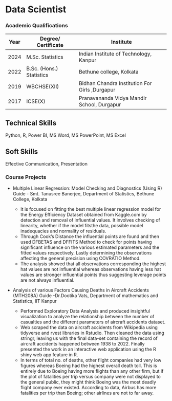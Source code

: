 # Data Scientist

### Academic Qualifications

|  Year   |        Degree/ Certificate         |                    Institute                            | 
| ------- | ---------------------------------- | ------------------------------------------------------- |
|  2024   |          M.Sc. Statistics          |      Indian Institute of Technology, Kanpur             |
|  2022   |      B.Sc. (Hons.) Statistics      |             Bethune college, Kolkata                    |
|  2019   |           WBCHSE(XII)              |    Bidhan Chandra Institution For Girls ,Durgapur       |
|  2017   |             ICSE(X)                |     Pranavananda Vidya Mandir School, Durgapur          |


## Technical Skills
Python, R, Power BI, MS Word, MS PowerPoint, MS Excel

## Soft Skills
Effective Communication, Presentation

### Course Projects
* Multiple Linear Regression: Model Checking and Diagnostics (Using R)
  Guide - Smt. Tanusree Banerjee, Department of Statistics, Bethune College, Kolkata
   - It is focused on fitting the best multiple linear regression model for the Energy Efficiency Dataset obtained from Kaggle.com by detection and removal of influential values. It involves checking of linearity, whether if the model fitsthe data, possible model inadequacies and normality of residuals.
   - Through Cook’s Distance the influential points are found and then used DFBETAS and DFFITS Method to check for points having significant influence on the various estimated parameters and the fitted values respectively. Lastly determining the observations affecting the general precision using COVRATIO Method.
   - The analysis showed that all observations corresponding the highest hat values are not influential whereas observations having less hat values are stronger influential points thus suggesting leverage points are not always influential.

* Analysis of various Factors Causing Deaths in Aircraft Accidents (MTH208A)
  Guide -Dr.Dootika Vats, Department of mathematics and Statistics, IIT Kanpur
  - Performed Exploratory Data Analysis and produced insightful visualization to analyze the relationship between the number of casualties and the different parameters of aircraft accidents dataset.
  - Web scraped the data on aircraft accidents from Wikipedia using tidyverse and rvest libraries in Rstudio. Then cleaned the data using stringr, leaving us with the final data-set containing the record of aircraft accidents happened between 1938 to 2022. Finally presented the work in an interactive web application using the R shiny web app feature in R.
  - In terms of total no. of deaths, other flight companies had very low figures whereas Boeing had the highest overall death toll. This is entirely due to Boeing having more flights than any other firm, but if the plot of fatalities per trip versus company were not displayed to the general public, they might think Boeing was the most deadly flight company ever existed. According to data, Airbus has more fatalities per trip than Boeing; other airlines are not to far  away.

  


















 

